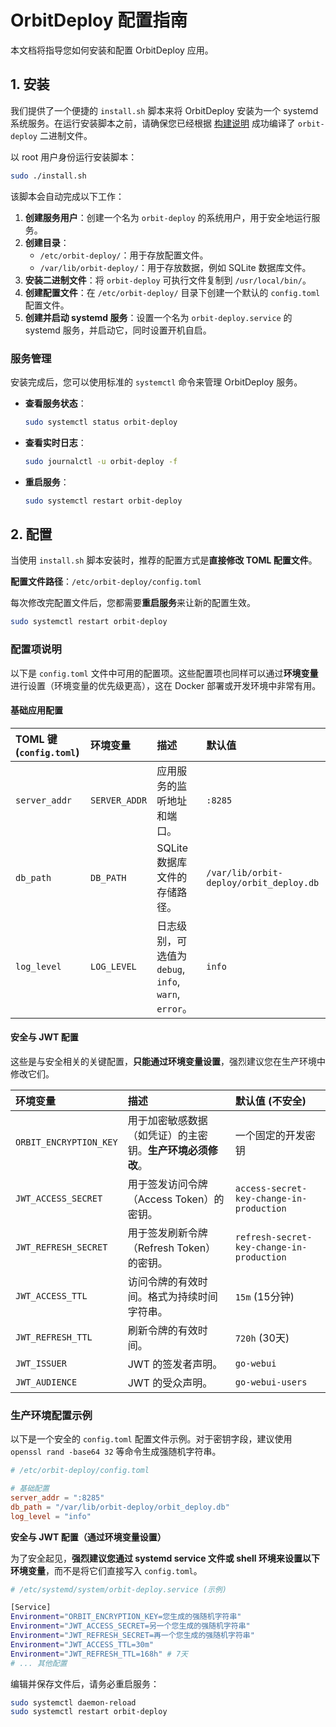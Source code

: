  # OrbitDeploy 配置指南

本文档将指导您如何安装和配置 OrbitDeploy 应用。

## 1. 安装

我们提供了一个便捷的 `install.sh` 脚本来将 OrbitDeploy 安装为一个 systemd 系统服务。在运行安装脚本之前，请确保您已经根据 [构建说明](README.md#构建) 成功编译了 `orbit-deploy` 二进制文件。

以 root 用户身份运行安装脚本：

```bash
sudo ./install.sh
```

该脚本会自动完成以下工作：

1.  **创建服务用户**：创建一个名为 `orbit-deploy` 的系统用户，用于安全地运行服务。
2.  **创建目录**：
    *   `/etc/orbit-deploy/`：用于存放配置文件。
    *   `/var/lib/orbit-deploy/`：用于存放数据，例如 SQLite 数据库文件。
3.  **安装二进制文件**：将 `orbit-deploy` 可执行文件复制到 `/usr/local/bin/`。
4.  **创建配置文件**：在 `/etc/orbit-deploy/` 目录下创建一个默认的 `config.toml` 配置文件。
5.  **创建并启动 systemd 服务**：设置一个名为 `orbit-deploy.service` 的 systemd 服务，并启动它，同时设置开机自启。

### 服务管理

安装完成后，您可以使用标准的 `systemctl` 命令来管理 OrbitDeploy 服务。

*   **查看服务状态**：

    ```bash
    sudo systemctl status orbit-deploy
    ```

*   **查看实时日志**：

    ```bash
    sudo journalctl -u orbit-deploy -f
    ```

*   **重启服务**：

    ```bash
    sudo systemctl restart orbit-deploy
    ```

## 2. 配置

当使用 `install.sh` 脚本安装时，推荐的配置方式是**直接修改 TOML 配置文件**。

**配置文件路径**：`/etc/orbit-deploy/config.toml`

每次修改完配置文件后，您都需要**重启服务**来让新的配置生效。

```bash
sudo systemctl restart orbit-deploy
```

### 配置项说明

以下是 `config.toml` 文件中可用的配置项。这些配置项也同样可以通过**环境变量**进行设置（环境变量的优先级更高），这在 Docker 部署或开发环境中非常有用。

#### 基础应用配置

| TOML 键 (`config.toml`) | 环境变量 | 描述 | 默认值 |
| :--- | :--- | :--- | :--- |
| `server_addr` | `SERVER_ADDR` | 应用服务的监听地址和端口。 | `:8285` |
| `db_path` | `DB_PATH` | SQLite 数据库文件的存储路径。 | `/var/lib/orbit-deploy/orbit_deploy.db` |
| `log_level` | `LOG_LEVEL` | 日志级别，可选值为 `debug`, `info`, `warn`, `error`。 | `info` |

#### 安全与 JWT 配置

这些是与安全相关的关键配置，**只能通过环境变量设置**，强烈建议您在生产环境中修改它们。

| 环境变量 | 描述 | 默认值 (不安全) |
| :--- | :--- | :--- |
| `ORBIT_ENCRYPTION_KEY` | 用于加密敏感数据（如凭证）的主密钥。**生产环境必须修改**。 | 一个固定的开发密钥 |
| `JWT_ACCESS_SECRET` | 用于签发访问令牌（Access Token）的密钥。 | `access-secret-key-change-in-production` |
| `JWT_REFRESH_SECRET` | 用于签发刷新令牌（Refresh Token）的密钥。 | `refresh-secret-key-change-in-production` |
| `JWT_ACCESS_TTL` | 访问令牌的有效时间。格式为持续时间字符串。 | `15m` (15分钟) |
| `JWT_REFRESH_TTL` | 刷新令牌的有效时间。 | `720h` (30天) |
| `JWT_ISSUER` | JWT 的签发者声明。 | `go-webui` |
| `JWT_AUDIENCE` | JWT 的受众声明。 | `go-webui-users` |

### 生产环境配置示例

以下是一个安全的 `config.toml` 配置文件示例。对于密钥字段，建议使用 `openssl rand -base64 32` 等命令生成强随机字符串。

```toml
# /etc/orbit-deploy/config.toml

# 基础配置
server_addr = ":8285"
db_path = "/var/lib/orbit-deploy/orbit_deploy.db"
log_level = "info"
```

**安全与 JWT 配置（通过环境变量设置）**

为了安全起见，**强烈建议您通过 systemd service 文件或 shell 环境来设置以下环境变量**，而不是将它们直接写入 `config.toml`。

```bash
# /etc/systemd/system/orbit-deploy.service (示例)

[Service]
Environment="ORBIT_ENCRYPTION_KEY=您生成的强随机字符串"
Environment="JWT_ACCESS_SECRET=另一个您生成的强随机字符串"
Environment="JWT_REFRESH_SECRET=再一个您生成的强随机字符串"
Environment="JWT_ACCESS_TTL=30m"
Environment="JWT_REFRESH_TTL=168h" # 7天
# ... 其他配置
```

编辑并保存文件后，请务必重启服务：

```bash
sudo systemctl daemon-reload
sudo systemctl restart orbit-deploy
```
